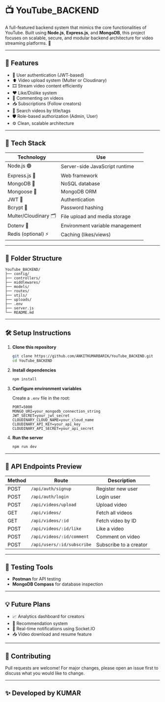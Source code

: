 
# 📺 YouTube_BACKEND

A full-featured backend system that mimics the core functionalities of YouTube. Built using **Node.js**, **Express.js**, and **MongoDB**, this project focuses on scalable, secure, and modular backend architecture for video streaming platforms. 🚀

---

## 📌 Features

- 🔐 User authentication (JWT-based)
- ⬆️ Video upload system (Multer or Cloudinary)
- 🎞️ Stream video content efficiently
- ❤️ Like/Dislike system
- 💬 Commenting on videos
- 📥 Subscriptions (Follow creators)
- 🔎 Search videos by title/tags
- 🛡️ Role-based authorization (Admin, User)
- ⚙️ Clean, scalable architecture

---

## 🧰 Tech Stack

| Technology | Use |
|------------|-----|
| Node.js 🟢 | Server-side JavaScript runtime |
| Express.js 🚂 | Web framework |
| MongoDB 🍃 | NoSQL database |
| Mongoose 🧩 | MongoDB ORM |
| JWT 🔐 | Authentication |
| Bcrypt 🔑 | Password hashing |
| Multer/Cloudinary 🗂️ | File upload and media storage |
| Dotenv 🧪 | Environment variable management |
| Redis (optional) ⚡ | Caching (likes/views) |

---

## 📁 Folder Structure

```
YouTube_BACKEND/
├── config/
├── controllers/
├── middlewares/
├── models/
├── routes/
├── utils/
├── uploads/
├── .env
├── server.js
└── README.md
```

---

## 🛠️ Setup Instructions

1. **Clone this repository**
   ```bash
   git clone https://github.com/ANKITKUMARBARIK/YouTube_BACKEND.git
   cd YouTube_BACKEND
   ```

2. **Install dependencies**
   ```bash
   npm install
   ```

3. **Configure environment variables**

   Create a `.env` file in the root:

   ```env
   PORT=5000
   MONGO_URI=your_mongodb_connection_string
   JWT_SECRET=your_jwt_secret
   CLOUDINARY_CLOUD_NAME=your_cloud_name
   CLOUDINARY_API_KEY=your_api_key
   CLOUDINARY_API_SECRET=your_api_secret
   ```

4. **Run the server**
   ```bash
   npm run dev
   ```

---

## 📡 API Endpoints Preview

| Method | Route | Description |
|--------|-------|-------------|
| POST | `/api/auth/signup` | Register new user |
| POST | `/api/auth/login` | Login user |
| POST | `/api/videos/upload` | Upload video |
| GET | `/api/videos/` | Fetch all videos |
| GET | `/api/videos/:id` | Fetch video by ID |
| POST | `/api/videos/:id/like` | Like a video |
| POST | `/api/videos/:id/comment` | Comment on video |
| POST | `/api/users/:id/subscribe` | Subscribe to a creator |

---

## 🧪 Testing Tools

- **Postman** for API testing
- **MongoDB Compass** for database inspection

---

## 💡 Future Plans

- 📈 Analytics dashboard for creators
- 🧠 Recommendation system
- 🔔 Real-time notifications using Socket.IO
- 📥 Video download and resume feature

---

## 🤝 Contributing

Pull requests are welcome! For major changes, please open an issue first to discuss what you would like to change.

---

## ✨ Developed by KUMAR
